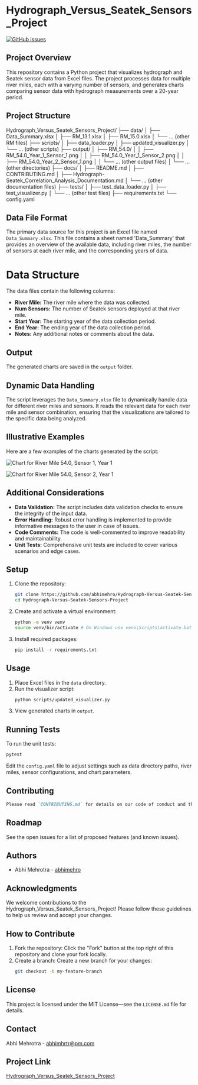 # Hydrograph_Versus_Seatek_Sensors_Project

[![GitHub issues](https://img.shields.io/github/issues/abhimehro/Hydrograph_Versus_Seatek_Sensors_Project)](https://github.com/abhimehro/Hydrograph_Versus_Seatek_Sensors_Project/issues)

## Project Overview

This repository contains a Python project that visualizes hydrograph and Seatek sensor data from Excel files. The
project processes data for multiple river miles, each with a varying number of sensors, and generates charts comparing
sensor data with hydrograph measurements over a 20-year period.

## Project Structure

Hydrograph_Versus_Seatek_Sensors_Project/
├── data/
│   ├── Data_Summary.xlsx
│   ├── RM_13.1.xlsx
│   ├── RM_15.0.xlsx
│   └── ... (other RM files)
├── scripts/
│ ├── data_loader.py
│ ├── updated_visualizer.py
│ └── ... (other scripts)
├── output/
│ ├── RM_54.0/
│ │ ├── RM_54.0_Year_1_Sensor_1.png
│ │ ├── RM_54.0_Year_1_Sensor_2.png
│ │ ├── RM_54.0_Year_2_Sensor_1.png
│ │ └── ... (other output files)
│ └── ... (other directories)
├── docs/
│ ├── README.md
│ ├── CONTRIBUTING.md
│ ├── Hydrograph-Seatek_Correlation_Analysis_Documentation.md
│ └── ... (other documentation files)
├── tests/
│ ├── test_data_loader.py
│ ├── test_visualizer.py
│ └── ... (other test files)
├── requirements.txt
└── config.yaml

## Data File Format

The primary data source for this project is an Excel file named `Data_Summary.xlsx`. This file contains a sheet named 'Data_Summary' that provides an overview of the available data, including river miles, the number of sensors at each river mile, and the corresponding years of data.

# Data Structure

The data files contain the following columns:

*   **River Mile:** The river mile where the data was collected.
*   **Num Sensors:** The number of Seatek sensors deployed at that river mile.
*   **Start Year:** The starting year of the data collection period.
*   **End Year:** The ending year of the data collection period.
*   **Notes:** Any additional notes or comments about the data.

## Output

The generated charts are saved in the `output` folder.

## Dynamic Data Handling

The script leverages the `Data_Summary.xlsx` file to dynamically handle data for different river miles and sensors. It reads the relevant data for each river mile and sensor combination, ensuring that the visualizations are tailored to the specific data being analyzed.

## Illustrative Examples

Here are a few examples of the charts generated by the script:

![Chart for River Mile 54.0, Sensor 1, Year 1](https://raw.githubusercontent.com/abhimehro/Hydrograph_Versus_Seatek_Sensors_Project/main/output/RM_54.0/RM_54.0_Year_1_Sensor%201.png)

![Chart for River Mile 54.0, Sensor 2, Year 1](https://raw.githubusercontent.com/abhimehro/Hydrograph_Versus_Seatek_Sensors_Project/main/output/RM_54.0/RM_54.0_Year_1_Sensor%202.png)

## Additional Considerations

* **Data Validation:** The script includes data validation checks to ensure the integrity of the input data.
* **Error Handling:** Robust error handling is implemented to provide informative messages to the user in case of
  issues.
* **Code Comments:** The code is well-commented to improve readability and maintainability.
* **Unit Tests:** Comprehensive unit tests are included to cover various scenarios and edge cases.

## Setup

1. Clone the repository:
    ```bash
    git clone https://github.com/abhimehro/Hydrograph-Versus-Seatek-Sensors-Project.git
    cd Hydrograph-Versus-Seatek-Sensors-Project
    ```

2. Create and activate a virtual environment:
    ```bash
    python -m venv venv
    source venv/bin/activate # On Windows use venv\Scripts\activate.bat
    ```

3. Install required packages:
    ```bash
    pip install -r requirements.txt
    ```

## Usage

1. Place Excel files in the `data` directory.
2. Run the visualizer script:
    ```bash
    python scripts/updated_visualizer.py
    ```
3. View generated charts in `output`.

## Running Tests

To run the unit tests:
```bash
pytest
```

Edit the `config.yaml` file to adjust settings such as data directory paths, river miles, sensor configurations, and
chart parameters.

## Contributing

 ```markdown
 Please read `CONTRIBUTING.md` for details on our code of conduct and the process for submitting pull requests.
 ```

## Roadmap

See the open issues for a list of proposed features (and known issues).

## Authors

- Abhi Mehrotra - [abhimehro](https://github.com/abhimehro)

## Acknowledgments

We welcome contributions to the Hydrograph_Versus_Seatek_Sensors_Project! Please follow these guidelines to help us
review and accept your changes.

## How to Contribute

1. Fork the repository: Click the "Fork" button at the top right of this repository and clone your fork locally.
2. Create a branch: Create a new branch for your changes:
    ```bash
    git checkout -b my-feature-branch
    ```

## License

This project is licensed under the MIT License—see the `LICENSE.md` file for details.

## Contact

Abhi Mehrotra - <abhimhrtr@pm.com>

## Project Link

[Hydrograph_Versus_Seatek_Sensors_Project](https://github.com/abhimehro/Hydrograph_Versus_Seatek_Sensors_Project)
